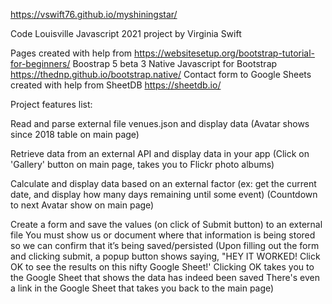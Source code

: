 https://vswift76.github.io/myshiningstar/


Code Louisville Javascript 2021 project by Virginia Swift


Pages created with help from https://websitesetup.org/bootstrap-tutorial-for-beginners/ 
Boostrap 5 beta 3
Native Javascript for Bootstrap https://thednp.github.io/bootstrap.native/
Contact form to Google Sheets created with help from SheetDB https://sheetdb.io/



Project features list:

Read and parse external file venues.json and display data
(Avatar shows since 2018 table on main page)

Retrieve data from an external API and display data in your app 
(Click on 'Gallery' button on main page, takes you to Flickr photo albums) 

Calculate and display data based on an external factor (ex: get the current date, and display how many days remaining until some event)
(Countdown to next Avatar show on main page) 

Create a form and save the values (on click of Submit button) to an external file 
You must show us or document where that information is being stored so we can confirm that it’s being saved/persisted
(Upon filling out the form and clicking submit, a popup button shows saying, "HEY IT WORKED! Click OK to see the results
on this nifty Google Sheet!' Clicking OK takes you to the Google Sheet that shows the data has indeed been saved
There's even a link in the Google Sheet that takes you back to the main page) 
